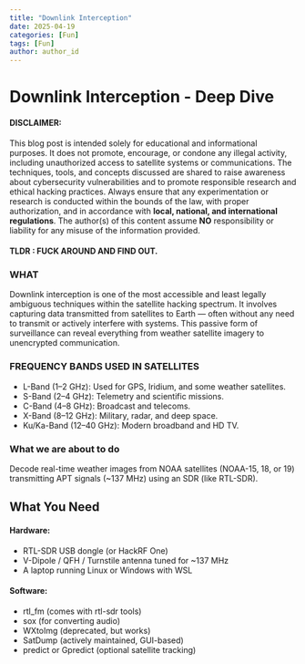```yaml
---
title: "Downlink Interception"
date: 2025-04-19
categories: [Fun]
tags: [Fun]
author: author_id
---
```


# Downlink Interception - Deep Dive

<h4>DISCLAIMER: </h4> 

This blog post is intended solely for educational and informational purposes. It does not promote, encourage, or condone any illegal activity, including unauthorized access to satellite systems or communications. The techniques, tools, and concepts discussed are shared to raise awareness about cybersecurity vulnerabilities and to promote responsible research and ethical hacking practices.
Always ensure that any experimentation or research is conducted within the bounds of the law, with proper authorization, and in accordance with **local, national, and international regulations**. The author(s) of this content assume **NO** responsibility or liability for any misuse of the information provided.<br>

<h4>TLDR : FUCK AROUND AND FIND OUT.</h4>

<h3>WHAT</h3>
Downlink interception is one of the most accessible and least legally ambiguous techniques within the satellite hacking spectrum. It involves capturing data transmitted from satellites to Earth — often without any need to transmit or actively interfere with systems. This passive form of surveillance can reveal everything from weather satellite imagery to unencrypted communication.

<h3>FREQUENCY BANDS USED IN SATELLITES</h3> 
<ul>
	<li>L-Band (1–2 GHz): Used for GPS, Iridium, and some weather satellites.</li>
 <li>S-Band (2–4 GHz): Telemetry and scientific missions.</li>
 <li>C-Band (4–8 GHz): Broadcast and telecoms.</li>
	<li>X-Band (8–12 GHz): Military, radar, and deep space.</li>
 <li>Ku/Ka-Band (12–40 GHz): Modern broadband and HD TV.</li>
</ul>

<h3>What we are about to do </h3>
Decode real-time weather images from NOAA satellites (NOAA-15, 18, or 19) transmitting APT signals (~137 MHz) using an SDR (like RTL-SDR).

<h2>What You Need</h2>
<h4>Hardware:</h4>
<ul>
 <li>RTL-SDR USB dongle (or HackRF One)</li>
	<li>V-Dipole / QFH / Turnstile antenna tuned for ~137 MHz</li>
	<li>A laptop running Linux or Windows with WSL</li>
</ul>
<h4>Software:</h4>
<ul>
	<li>rtl_fm (comes with rtl-sdr tools)</li>
	<li>sox (for converting audio)</li>
	<li>WXtoImg (deprecated, but works)</li>
	<li>SatDump (actively maintained, GUI-based)</li>
	<li>predict or Gpredict (optional satellite tracking)</li>
</ul>

